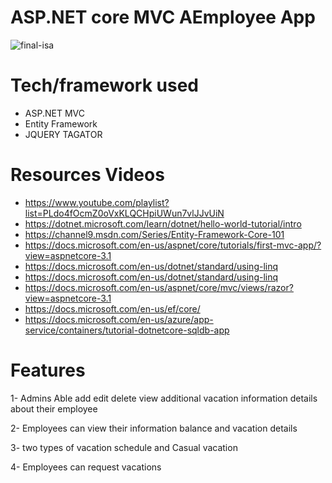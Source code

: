 # **ASP.NET core MVC AEmployee App**
![final-isa](https://user-images.githubusercontent.com/61639713/94378705-d2652e80-012b-11eb-93b1-b7e6a517e39a.gif)
# Tech/framework used
* ASP.NET MVC
* Entity Framework
* JQUERY TAGATOR
# Resources Videos
* https://www.youtube.com/playlist?list=PLdo4fOcmZ0oVxKLQCHpiUWun7vlJJvUiN
* https://dotnet.microsoft.com/learn/dotnet/hello-world-tutorial/intro
* https://channel9.msdn.com/Series/Entity-Framework-Core-101
* https://docs.microsoft.com/en-us/aspnet/core/tutorials/first-mvc-app/?view=aspnetcore-3.1
* https://docs.microsoft.com/en-us/dotnet/standard/using-linq
* https://docs.microsoft.com/en-us/dotnet/standard/using-linq
* https://docs.microsoft.com/en-us/aspnet/core/mvc/views/razor?view=aspnetcore-3.1
* https://docs.microsoft.com/en-us/ef/core/
* https://docs.microsoft.com/en-us/azure/app-service/containers/tutorial-dotnetcore-sqldb-app
# Features
1- Admins Able add edit delete view additional vacation information details about their employee

2- Employees can view their information balance and vacation details 

3- two types of vacation schedule and Casual vacation

4- Employees can request vacations

